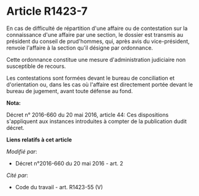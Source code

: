 # Article R1423-7

En cas de difficulté de répartition d'une affaire ou de contestation sur la connaissance d'une affaire par une section, le
dossier est transmis au président du conseil de prud'hommes, qui, après avis du vice-président, renvoie l'affaire à la
section qu'il désigne par ordonnance. 

Cette ordonnance constitue une mesure d'administration judiciaire non susceptible de recours.

Les contestations sont formées devant le bureau de conciliation et d'orientation ou, dans les cas où l'affaire est
directement portée devant le bureau de jugement, avant toute défense au fond.

**Nota:**

Décret n° 2016-660 du 20 mai 2016, article 44: Ces dispositions s'appliquent aux instances introduites à compter de la
publication dudit décret.

**Liens relatifs à cet article**

_Modifié par_:

  - Décret n°2016-660 du 20 mai 2016 - art. 2

_Cité par_:

  - Code du travail - art. R1423-55 (V)
